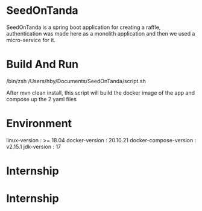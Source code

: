 # SeedOnTanda
SeedOnTanda is a spring boot application for creating a raffle, authentication was made here as a monolith application and then we used a micro-service for it. 

# Build And Run
/bin/zsh /Users/hby/Documents/SeedOnTanda/script.sh

After mvn clean install, this script will build the docker image of the app and compose up the 2 yaml files

# Environment
linux-version : >= 18.04
docker-version : 20.10.21
docker-compose-version : v2.15.1
jdk-version : 17

# Internship
# Internship
